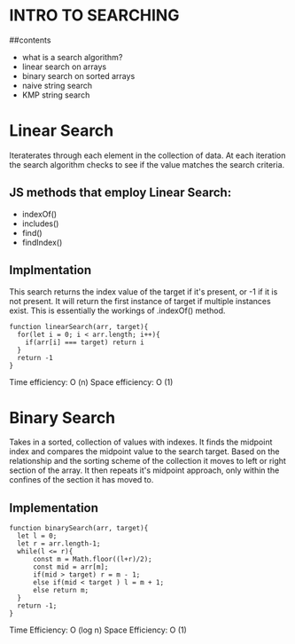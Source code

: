 # INTRO TO SEARCHING
##contents
- what is a search algorithm?
- linear search on arrays
- binary search on sorted arrays
- naive string search
- KMP string search


# Linear Search
Iteraterates through each element in the collection of data. At each iteration the search algorithm checks to see if the value matches the search criteria.

## JS methods that employ Linear Search:
- indexOf()
- includes()
- find()
- findIndex()

## Implmentation
This search returns the index value of the target if it's present, or -1 if it is not present. It will return the first instance of target if multiple instances exist. This is essentially the workings of .indexOf() method.

```
function linearSearch(arr, target){
  for(let i = 0; i < arr.length; i++){
    if(arr[i] === target) return i
  }
  return -1
}
```
Time efficiency: O (n)
Space efficiency: O (1)

# Binary Search
Takes in a sorted, collection of values with indexes. It finds the midpoint index and compares the midpoint value to the search target. Based on the relationship and the sorting scheme of the collection it moves to left or right section of the array. It then repeats it's midpoint approach, only within the confines of the section it has moved to.

## Implementation
```
function binarySearch(arr, target){
  let l = 0;
  let r = arr.length-1;
  while(l <= r){
      const m = Math.floor((l+r)/2);
      const mid = arr[m];
      if(mid > target) r = m - 1;
      else if(mid < target ) l = m + 1;
      else return m;
  }
  return -1;
}
```

Time Efficiency: O (log n)
Space Efficiency: O (1)